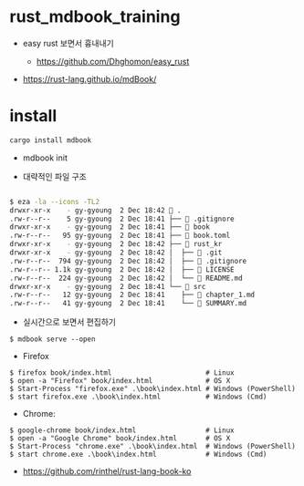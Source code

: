 # rust_mdbook_training

- easy rust 보면서 흉내내기
  - https://github.com/Dhghomon/easy_rust

- https://rust-lang.github.io/mdBook/

# install

```bash
cargo install mdbook

```

- mdbook init

- 대략적인 파일 구조
  
```bash

$ eza -la --icons -TL2
drwxr-xr-x    - gy-gyoung  2 Dec 18:42  .
.rw-r--r--    5 gy-gyoung  2 Dec 18:41 ├──  .gitignore
drwxr-xr-x    - gy-gyoung  2 Dec 18:41 ├──  book
.rw-r--r--   95 gy-gyoung  2 Dec 18:41 ├──  book.toml
drwxr-xr-x    - gy-gyoung  2 Dec 18:42 ├──  rust_kr
drwxr-xr-x    - gy-gyoung  2 Dec 18:42 │  ├──  .git
.rw-r--r--  794 gy-gyoung  2 Dec 18:42 │  ├──  .gitignore
.rw-r--r-- 1.1k gy-gyoung  2 Dec 18:42 │  ├──  LICENSE
.rw-r--r--  224 gy-gyoung  2 Dec 18:42 │  └──  README.md
drwxr-xr-x    - gy-gyoung  2 Dec 18:41 └──  src
.rw-r--r--   12 gy-gyoung  2 Dec 18:41    ├──  chapter_1.md
.rw-r--r--   41 gy-gyoung  2 Dec 18:41    └──  SUMMARY.md

```

- 실시간으로 보면서 편집하기
 
```
$ mdbook serve --open 
```

- Firefox

```
$ firefox book/index.html                       # Linux
$ open -a "Firefox" book/index.html             # OS X
$ Start-Process "firefox.exe" .\book\index.html # Windows (PowerShell)
$ start firefox.exe .\book\index.html           # Windows (Cmd)
```

- Chrome:
```
$ google-chrome book/index.html                 # Linux
$ open -a "Google Chrome" book/index.html       # OS X
$ Start-Process "chrome.exe" .\book\index.html  # Windows (PowerShell)
$ start chrome.exe .\book\index.html            # Windows (Cmd)
```

- https://github.com/rinthel/rust-lang-book-ko

